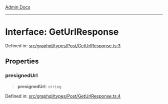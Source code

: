 [Admin Docs](/)

***

# Interface: GetUrlResponse

Defined in: [src/graphql/types/Post/GetUrlResponse.ts:3](https://github.com/PurnenduMIshra129th/talawa-api/blob/86f70716c91247c1756c784fed3bccb85b1ded8e/src/graphql/types/Post/GetUrlResponse.ts#L3)

## Properties

### presignedUrl

> **presignedUrl**: `string`

Defined in: [src/graphql/types/Post/GetUrlResponse.ts:4](https://github.com/PurnenduMIshra129th/talawa-api/blob/86f70716c91247c1756c784fed3bccb85b1ded8e/src/graphql/types/Post/GetUrlResponse.ts#L4)
